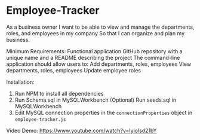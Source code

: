 # Employee-Tracker

As a business owner I want to be able to view and manage the departments, roles, and employees in my company So that I can organize and plan my business.

Minimum Requirements: 
Functional application
GitHub repository with a unique name and a README describing the project
The command-line application should allow users to:
Add departments, roles, employees
View departments, roles, employees
Update employee roles

Installation:
1. Run NPM to install all dependencies
2. Run Schema.sql in MySQLWorkbench
(Optional) Run seeds.sql in MySQLWorkbench
3. Edit MySQL connection properties in the `connectionProperties` object in `employee-tracker.js`

Video Demo: https://www.youtube.com/watch?v=Iyiolsd21bY



   
